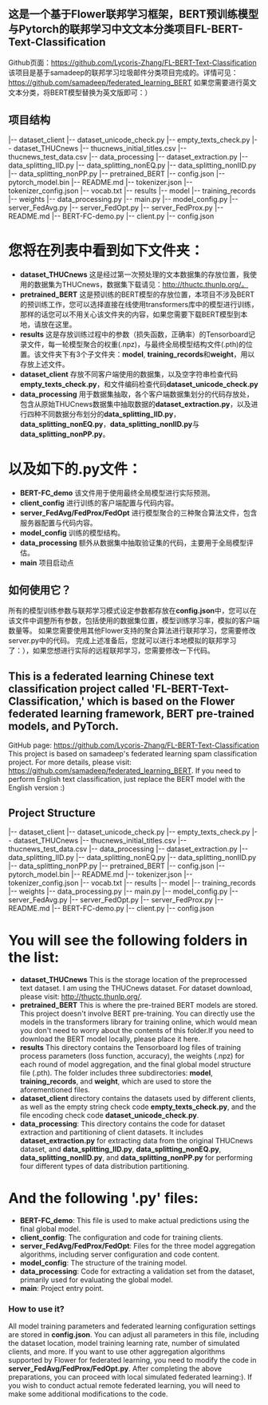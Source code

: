 ## 这是一个基于Flower联邦学习框架，BERT预训练模型与Pytorch的联邦学习中文文本分类项目FL-BERT-Text-Classification
Github页面：https://github.com/Lycoris-Zhang/FL-BERT-Text-Classification
该项目是基于samadeep的联邦学习垃圾邮件分类项目完成的。详情可见：https://github.com/samadeep/federated_learning_BERT
如果您需要进行英文文本分类，将BERT模型替换为英文版即可：）
## 项目结构
|-- dataset_client
    |-- dataset_unicode_check.py
    |-- empty_texts_check.py
|-- dataset_THUCnews
    |-- thucnews_initial_titles.csv
    |-- thucnews_test_data.csv
|-- data_processing
    |-- dataset_extraction.py
    |-- data_splitting_IID.py
    |-- data_splitting_nonEQ.py
    |-- data_splitting_nonIID.py
    |-- data_splitting_nonPP.py
|-- pretrained_BERT
    |-- config.json
    |-- pytorch_model.bin
    |-- README.md
    |-- tokenizer.json
    |-- tokenizer_config.json
    |-- vocab.txt
|-- results
    |-- model
    |-- training_records
    |-- weights
|-- data_processing.py
|-- main.py
|-- model_config.py
|-- server_FedAvg.py
|-- server_FedOpt.py
|-- server_FedProx.py
|-- README.md
|-- BERT-FC-demo.py
|-- client.py
|-- config.json

# 您将在列表中看到如下文件夹：
- **dataset_THUCnews** 这是经过第一次预处理的文本数据集的存放位置，我使用的数据集为THUCnews，数据集下载请见：http://thuctc.thunlp.org/。
- **pretrained_BERT** 这是预训练的BERT模型的存放位置，本项目不涉及BERT的预训练工作，您可以选择直接在线使用transformers库中的模型进行训练，那样的话您可以不用关心该文件夹的内容，如果您需要下载BERT模型到本地，请放在这里。
- **results** 这是存放训练过程中的参数（损失函数，正确率）的Tensorboard记录文件，每一轮模型聚合的权重(.npz)，与最终全局模型结构文件(.pth)的位置。该文件夹下有3个子文件夹：**model**, **training_records**和**weight**，用以存放上述文件。
- **dataset_client** 存放不同客户端使用的数据集，以及空字符串检查代码**empty_texts_check.py**，和文件编码检查代码**dataset_unicode_check.py**
- **data_processing** 用于数据集抽取，各个客户端数据集划分的代码存放处，包含从原始THUCnews数据集中抽取数据的**dataset_extraction.py**，以及进行四种不同数据分布划分的**data_splitting_IID.py**，**data_splitting_nonEQ.py**，**data_splitting_nonIID.py**与**data_splitting_nonPP.py**。

# 以及如下的.py文件：
- **BERT-FC_demo** 该文件用于使用最终全局模型进行实际预测。
- **client_config** 进行训练的客户端配置与代码内容。
- **server_FedAvg/FedProx/FedOpt** 进行模型聚合的三种聚合算法文件，包含服务器配置与代码内容。
- **model_config** 训练的模型结构。
- **data_processing** 额外从数据集中抽取验证集的代码，主要用于全局模型评估。
- **main** 项目启动点

## 如何使用它？
所有的模型训练参数与联邦学习模式设定参数都存放在**config.json**中，您可以在该文件中调整所有参数，包括使用的数据集位置，模型训练学习率，模拟的客户端数量等。
如果您需要使用其他Flower支持的聚合算法进行联邦学习，您需要修改server.py中的代码。
完成上述准备后，您就可以进行本地模拟的联邦学习了：），如果您想进行实际的远程联邦学习，您需要修改一下代码。

## This is a federated learning Chinese text classification project called 'FL-BERT-Text-Classification,' which is based on the Flower federated learning framework, BERT pre-trained models, and PyTorch.
GitHub page: https://github.com/Lycoris-Zhang/FL-BERT-Text-Classification
This project is based on samadeep's federated learning spam classification project. For more details, please visit: https://github.com/samadeep/federated_learning_BERT.
If you need to perform English text classification, just replace the BERT model with the English version :)

## Project Structure
|-- dataset_client
    |-- dataset_unicode_check.py
    |-- empty_texts_check.py
|-- dataset_THUCnews
    |-- thucnews_initial_titles.csv
    |-- thucnews_test_data.csv
|-- data_processing
    |-- dataset_extraction.py
    |-- data_splitting_IID.py
    |-- data_splitting_nonEQ.py
    |-- data_splitting_nonIID.py
    |-- data_splitting_nonPP.py
|-- pretrained_BERT
    |-- config.json
    |-- pytorch_model.bin
    |-- README.md
    |-- tokenizer.json
    |-- tokenizer_config.json
    |-- vocab.txt
|-- results
    |-- model
    |-- training_records
    |-- weights
|-- data_processing.py
|-- main.py
|-- model_config.py
|-- server_FedAvg.py
|-- server_FedOpt.py
|-- server_FedProx.py
|-- README.md
|-- BERT-FC-demo.py
|-- client.py
|-- config.json

# You will see the following folders in the list:
- **dataset_THUCnews** This is the storage location of the preprocessed text dataset. I am using the THUCnews dataset. For dataset download, please visit: http://thuctc.thunlp.org/.
- **pretrained_BERT** This is where the pre-trained BERT models are stored. This project doesn't involve BERT pre-training. You can directly use the models in the transformers library for training online, which would mean you don't need to worry about the contents of this folder.If you need to download the BERT model locally, please place it here.
- **results** This directory contains the Tensorboard log files of training process parameters (loss function, accuracy), the weights (.npz) for each round of model aggregation, and the final global model structure file (.pth). The folder includes three subdirectories: **model**, **training_records**, and **weight**, which are used to store the aforementioned files.
- **dataset_client** directory contains the datasets used by different clients, as well as the empty string check code **empty_texts_check.py**, and the file encoding check code **dataset_unicode_check.py**.
- **data_processing**: This directory contains the code for dataset extraction and partitioning of client datasets. It includes **dataset_extraction.py** for extracting data from the original THUCnews dataset, and **data_splitting_IID.py**, **data_splitting_nonEQ.py**, **data_splitting_nonIID.py**, and **data_splitting_nonPP.py** for performing four different types of data distribution partitioning.

# And the following '.py' files:
- **BERT-FC_demo**: This file is used to make actual predictions using the final global model.
- **client_config**: The configuration and code for training clients.
- **server_FedAvg/FedProx/FedOpt**: Files for the three model aggregation algorithms, including server configuration and code content.
- **model_config**: The structure of the training model.
- **data_processing**: Code for extracting a validation set from the dataset, primarily used for evaluating the global model.
- **main**: Project entry point.
 
### How to use it?
All model training parameters and federated learning configuration settings are stored in **config.json**. You can adjust all parameters in this file, including the dataset location, model training learning rate, number of simulated clients, and more.
If you want to use other aggregation algorithms supported by Flower for federated learning, you need to modify the code in **server_FedAvg/FedProx/FedOpt.py**.
After completing the above preparations, you can proceed with local simulated federated learning:). If you wish to conduct actual remote federated learning, you will need to make some additional modifications to the code.

